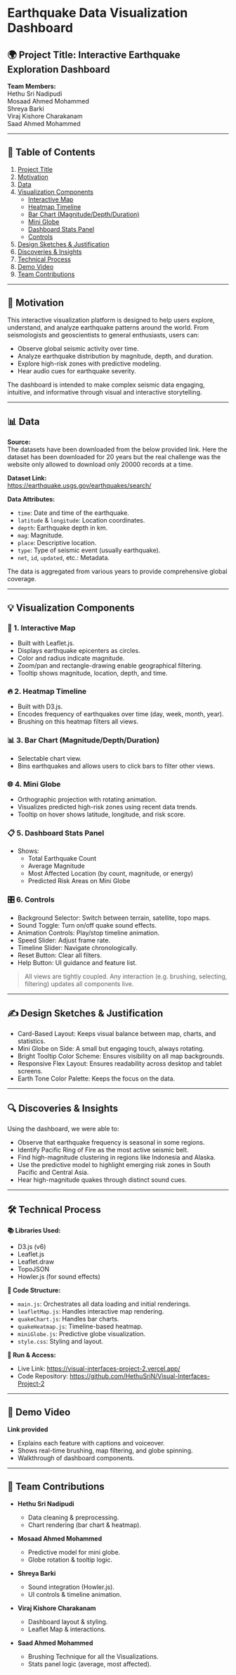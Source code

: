 # Earthquake Data Visualization Dashboard

## 🌍 Project Title: Interactive Earthquake Exploration Dashboard

**Team Members:**  
Hethu Sri Nadipudi  
Mosaad Ahmed Mohammed  
Shreya Barki  
Viraj Kishore Charakanam  
Saad Ahmed Mohammed  

---

## 📑 Table of Contents

1. [Project Title](#project-title-interactive-earthquake-exploration-dashboard)
2. [Motivation](#-motivation)
3. [Data](#-data)
4. [Visualization Components](#-visualization-components)
   - [Interactive Map](#1-interactive-map)
   - [Heatmap Timeline](#2-heatmap-timeline)
   - [Bar Chart (Magnitude/Depth/Duration)](#3-bar-chart-magnitudedepthduration)
   - [Mini Globe](#4-mini-globe)
   - [Dashboard Stats Panel](#5-dashboard-stats-panel)
   - [Controls](#6-controls)
5. [Design Sketches & Justification](#-design-sketches--justification)
6. [Discoveries & Insights](#-discoveries--insights)
7. [Technical Process](#-technical-process)
8. [Demo Video](#-demo-video)
9. [Team Contributions](#-team-contributions)

---

## 🧠 Motivation

This interactive visualization platform is designed to help users explore, understand, and analyze earthquake patterns around the world. From seismologists and geoscientists to general enthusiasts, users can:

- Observe global seismic activity over time.
- Analyze earthquake distribution by magnitude, depth, and duration.
- Explore high-risk zones with predictive modeling.
- Hear audio cues for earthquake severity.

The dashboard is intended to make complex seismic data engaging, intuitive, and informative through visual and interactive storytelling.

---

## 📊 Data

**Source:**  
The datasets have been downloaded from the below provided link. Here the dataset has been downloaded for 20 years but the real challenge was the website only allowed to download only 20000 records at a time.

**Dataset Link:**  
https://earthquake.usgs.gov/earthquakes/search/

**Data Attributes:**

- `time`: Date and time of the earthquake.
- `latitude` & `longitude`: Location coordinates.
- `depth`: Earthquake depth in km.
- `mag`: Magnitude.
- `place`: Descriptive location.
- `type`: Type of seismic event (usually earthquake).
- `net`, `id`, `updated`, etc.: Metadata.

The data is aggregated from various years to provide comprehensive global coverage.

---

## 💡 Visualization Components

### 🔎 1. Interactive Map

- Built with Leaflet.js.
- Displays earthquake epicenters as circles.
- Color and radius indicate magnitude.
- Zoom/pan and rectangle-drawing enable geographical filtering.
- Tooltip shows magnitude, location, depth, and time.

### 🔥 2. Heatmap Timeline

- Built with D3.js.
- Encodes frequency of earthquakes over time (day, week, month, year).
- Brushing on this heatmap filters all views.

### 📊 3. Bar Chart (Magnitude/Depth/Duration)

- Selectable chart view.
- Bins earthquakes and allows users to click bars to filter other views.

### 🌐 4. Mini Globe

- Orthographic projection with rotating animation.
- Visualizes predicted high-risk zones using recent data trends.
- Tooltip on hover shows latitude, longitude, and risk score.

### 📋 5. Dashboard Stats Panel

- Shows:
  - Total Earthquake Count
  - Average Magnitude
  - Most Affected Location (by count, magnitude, or energy)
  - Predicted Risk Areas on Mini Globe

### 🎛️ 6. Controls

- Background Selector: Switch between terrain, satellite, topo maps.
- Sound Toggle: Turn on/off quake sound effects.
- Animation Controls: Play/stop timeline animation.
- Speed Slider: Adjust frame rate.
- Timeline Slider: Navigate chronologically.
- Reset Button: Clear all filters.
- Help Button: UI guidance and feature list.

> All views are tightly coupled. Any interaction (e.g. brushing, selecting, filtering) updates all components live.

---

## ✍️ Design Sketches & Justification

- Card-Based Layout: Keeps visual balance between map, charts, and statistics.
- Mini Globe on Side: A small but engaging touch, always rotating.
- Bright Tooltip Color Scheme: Ensures visibility on all map backgrounds.
- Responsive Flex Layout: Ensures readability across desktop and tablet screens.
- Earth Tone Color Palette: Keeps the focus on the data.

---

## 🔍 Discoveries & Insights

Using the dashboard, we were able to:

- Observe that earthquake frequency is seasonal in some regions.
- Identify Pacific Ring of Fire as the most active seismic belt.
- Find high-magnitude clustering in regions like Indonesia and Alaska.
- Use the predictive model to highlight emerging risk zones in South Pacific and Central Asia.
- Hear high-magnitude quakes through distinct sound cues.

---

## 🛠️ Technical Process

**📚 Libraries Used:**

- D3.js (v6)
- Leaflet.js
- Leaflet.draw
- TopoJSON
- Howler.js (for sound effects)

**🧱 Code Structure:**

- `main.js`: Orchestrates all data loading and initial renderings.
- `leafletMap.js`: Handles interactive map rendering.
- `quakeChart.js`: Handles bar charts.
- `quakeHeatmap.js`: Timeline-based heatmap.
- `miniGlobe.js`: Predictive globe visualization.
- `style.css`: Styling and layout.

**🚀 Run & Access:**

- Live Link: https://visual-interfaces-project-2.vercel.app/
- Code Repository: https://github.com/HethuSriN/Visual-Interfaces-Project-2

---

## 🎥 Demo Video

**Link provided**

- Explains each feature with captions and voiceover.
- Shows real-time brushing, map filtering, and globe spinning.
- Walkthrough of dashboard components.

---

## 👥 Team Contributions

- **Hethu Sri Nadipudi**
  - Data cleaning & preprocessing.
  - Chart rendering (bar chart & heatmap).

- **Mosaad Ahmed Mohammed**
  - Predictive model for mini globe.
  - Globe rotation & tooltip logic.

- **Shreya Barki**
  - Sound integration (Howler.js).
  - UI controls & timeline animation.

- **Viraj Kishore Charakanam**
  - Dashboard layout & styling.
  - Leaflet Map & interactions.

- **Saad Ahmed Mohammed**
  - Brushing Technique for all the Visualizations.
  - Stats panel logic (average, most affected).
